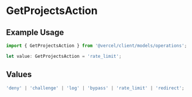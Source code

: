 # GetProjectsAction

## Example Usage

```typescript
import { GetProjectsAction } from '@vercel/client/models/operations';

let value: GetProjectsAction = 'rate_limit';
```

## Values

```typescript
'deny' | 'challenge' | 'log' | 'bypass' | 'rate_limit' | 'redirect';
```

